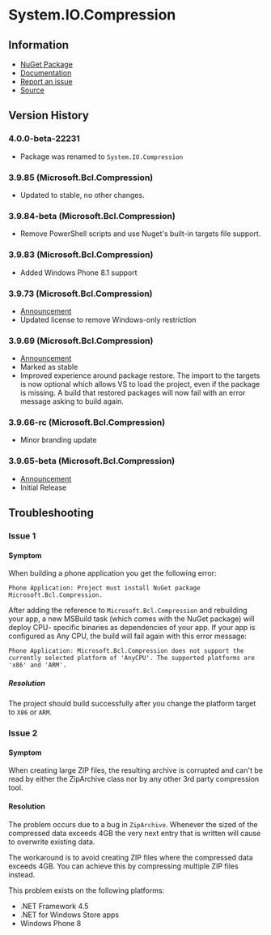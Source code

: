 # System.IO.Compression

## Information

* [NuGet Package](http://nuget.org/packages/System.IO.Compression)
* [Documentation](https://msdn.microsoft.com/en-us/library/system.io.compression.aspx)
* [Report an issue](http://github.com/dotnet/corefx/issues/new)
* [Source](https://github.com/dotnet/corefx/tree/master/src)

## Version History

### 4.0.0-beta-22231

* Package was renamed to `System.IO.Compression`

### 3.9.85 (Microsoft.Bcl.Compression)

* Updated to stable, no other changes.

### 3.9.84-beta (Microsoft.Bcl.Compression)

* Remove PowerShell scripts and use Nuget's built-in targets file support.

### 3.9.83 (Microsoft.Bcl.Compression)

* Added Windows Phone 8.1 support

### 3.9.73 (Microsoft.Bcl.Compression)

* [Announcement](http://blogs.msdn.com/b/dotnet/archive/2013/11/13/pcl-and-net-nuget-libraries-are-now-enabled-for-xamarin.aspx)
* Updated license to remove Windows-only restriction

### 3.9.69 (Microsoft.Bcl.Compression)

* [Announcement](http://blogs.msdn.com/b/dotnet/archive/2013/08/22/portable-compression-is-now-stable.aspx)
* Marked as stable
* Improved experience around package restore. The import to the targets is now
  optional which allows VS to load the project, even if the package is missing.
  A build that restored packages will now fail with an error message asking to
  build again.

### 3.9.66-rc (Microsoft.Bcl.Compression)

* Minor branding update

### 3.9.65-beta (Microsoft.Bcl.Compression)

* [Announcement](http://blogs.msdn.com/b/dotnet/archive/2013/06/06/portable-compression-and-httpclient-working-together.aspx)
* Initial Release

## Troubleshooting

### Issue 1

#### Symptom

When building a phone application you get the following error:

    Phone Application: Project must install NuGet package Microsoft.Bcl.Compression.

After adding the reference to `Microsoft.Bcl.Compression` and rebuilding your
app, a new MSBuild task (which comes with the NuGet package) will deploy CPU-
specific binaries as dependencies of your app. If your app is configured as Any
CPU, the build will fail again with this error message:

    Phone Application: Microsoft.Bcl.Compression does not support the currently selected platform of 'AnyCPU'. The supported platforms are 'x86' and 'ARM'.

##### Resolution

The project should build successfully after you change the platform target to
`X86` or `ARM`.

### Issue 2

#### Symptom

When creating large ZIP files, the resulting archive is corrupted and can't be
read by either the ZipArchive class nor by any other 3rd party compression tool.

#### Resolution

The problem occurs due to a bug in `ZipArchive`. Whenever the sized of the
compressed data exceeds 4GB the very next entry that is written will cause to
overwrite existing data.

The workaround is to avoid creating ZIP files where the compressed data exceeds
4GB. You can achieve this by compressing multiple ZIP files instead.

This problem exists on the following platforms:

* .NET Framework 4.5
* .NET for Windows Store apps
* Windows Phone 8
